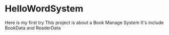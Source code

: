 # HelloWordSystem
Here is my first try
This project is about a Book Manage System
It's include BookData and ReaderData
